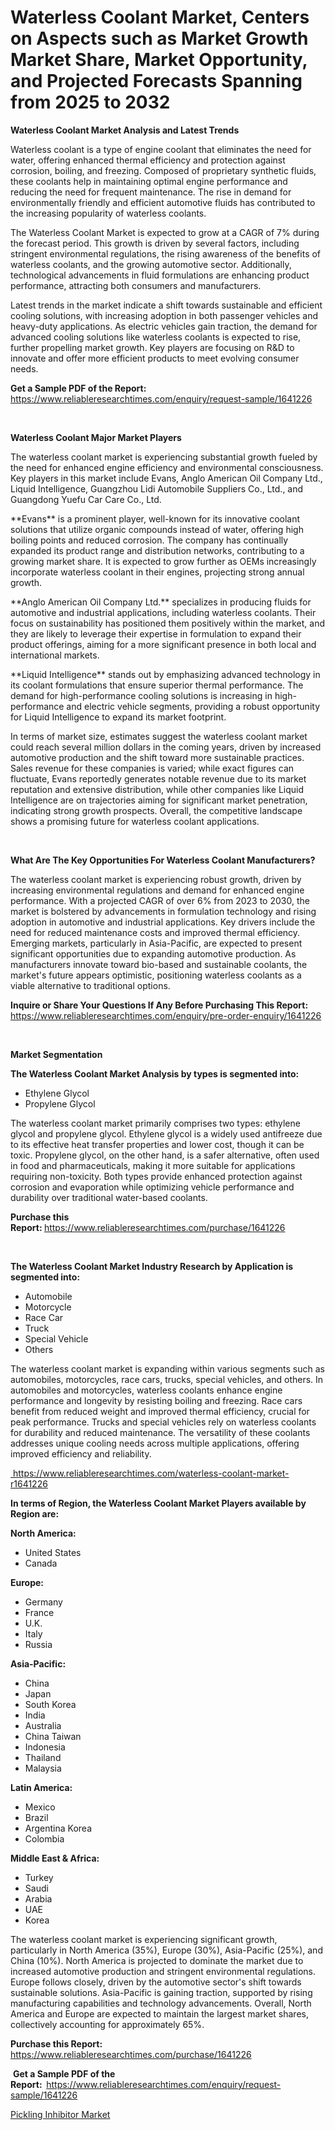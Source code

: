 <p><h1>Waterless Coolant Market, Centers on Aspects such as Market Growth Market Share, Market Opportunity, and Projected Forecasts Spanning from 2025 to 2032</h1></p><p><strong>Waterless Coolant Market Analysis and Latest Trends</strong></p>
<p><p>Waterless coolant is a type of engine coolant that eliminates the need for water, offering enhanced thermal efficiency and protection against corrosion, boiling, and freezing. Composed of proprietary synthetic fluids, these coolants help in maintaining optimal engine performance and reducing the need for frequent maintenance. The rise in demand for environmentally friendly and efficient automotive fluids has contributed to the increasing popularity of waterless coolants.</p><p>The Waterless Coolant Market is expected to grow at a CAGR of 7% during the forecast period. This growth is driven by several factors, including stringent environmental regulations, the rising awareness of the benefits of waterless coolants, and the growing automotive sector. Additionally, technological advancements in fluid formulations are enhancing product performance, attracting both consumers and manufacturers.</p><p>Latest trends in the market indicate a shift towards sustainable and efficient cooling solutions, with increasing adoption in both passenger vehicles and heavy-duty applications. As electric vehicles gain traction, the demand for advanced cooling solutions like waterless coolants is expected to rise, further propelling market growth. Key players are focusing on R&D to innovate and offer more efficient products to meet evolving consumer needs.</p></p>
<p><strong>Get a Sample PDF of the Report:&nbsp;</strong> <a href="https://www.reliableresearchtimes.com/enquiry/request-sample/1641226?utm_campaign=3067&utm_medium=2&utm_source=Github&utm_content=ia&utm_term=02042025&utm_id=waterless-coolant">https://www.reliableresearchtimes.com/enquiry/request-sample/1641226</a></p>
<p>&nbsp;</p>
<p><strong>Waterless Coolant Major Market Players</strong></p>
<p><p>The waterless coolant market is experiencing substantial growth fueled by the need for enhanced engine efficiency and environmental consciousness. Key players in this market include Evans, Anglo American Oil Company Ltd., Liquid Intelligence, Guangzhou Lidi Automobile Suppliers Co., Ltd., and Guangdong Yuefu Car Care Co., Ltd.</p><p>**Evans** is a prominent player, well-known for its innovative coolant solutions that utilize organic compounds instead of water, offering high boiling points and reduced corrosion. The company has continually expanded its product range and distribution networks, contributing to a growing market share. It is expected to grow further as OEMs increasingly incorporate waterless coolant in their engines, projecting strong annual growth.</p><p>**Anglo American Oil Company Ltd.** specializes in producing fluids for automotive and industrial applications, including waterless coolants. Their focus on sustainability has positioned them positively within the market, and they are likely to leverage their expertise in formulation to expand their product offerings, aiming for a more significant presence in both local and international markets.</p><p>**Liquid Intelligence** stands out by emphasizing advanced technology in its coolant formulations that ensure superior thermal performance. The demand for high-performance cooling solutions is increasing in high-performance and electric vehicle segments, providing a robust opportunity for Liquid Intelligence to expand its market footprint.</p><p>In terms of market size, estimates suggest the waterless coolant market could reach several million dollars in the coming years, driven by increased automotive production and the shift toward more sustainable practices. Sales revenue for these companies is varied; while exact figures can fluctuate, Evans reportedly generates notable revenue due to its market reputation and extensive distribution, while other companies like Liquid Intelligence are on trajectories aiming for significant market penetration, indicating strong growth prospects. Overall, the competitive landscape shows a promising future for waterless coolant applications.</p></p>
<p>&nbsp;</p>
<p><strong>What Are The Key Opportunities For Waterless Coolant Manufacturers?</strong></p>
<p><p>The waterless coolant market is experiencing robust growth, driven by increasing environmental regulations and demand for enhanced engine performance. With a projected CAGR of over 6% from 2023 to 2030, the market is bolstered by advancements in formulation technology and rising adoption in automotive and industrial applications. Key drivers include the need for reduced maintenance costs and improved thermal efficiency. Emerging markets, particularly in Asia-Pacific, are expected to present significant opportunities due to expanding automotive production. As manufacturers innovate toward bio-based and sustainable coolants, the market's future appears optimistic, positioning waterless coolants as a viable alternative to traditional options.</p></p>
<p><strong>Inquire or Share Your Questions If Any Before Purchasing This Report:</strong> <a href="https://www.reliableresearchtimes.com/enquiry/pre-order-enquiry/1641226?utm_campaign=3067&utm_medium=2&utm_source=Github&utm_content=ia&utm_term=02042025&utm_id=waterless-coolant">https://www.reliableresearchtimes.com/enquiry/pre-order-enquiry/1641226</a></p>
<p>&nbsp;</p>
<p><strong>Market Segmentation</strong></p>
<p><strong>The Waterless Coolant Market Analysis by types is segmented into:</strong></p>
<p><ul><li>Ethylene Glycol</li><li>Propylene Glycol</li></ul></p>
<p><p>The waterless coolant market primarily comprises two types: ethylene glycol and propylene glycol. Ethylene glycol is a widely used antifreeze due to its effective heat transfer properties and lower cost, though it can be toxic. Propylene glycol, on the other hand, is a safer alternative, often used in food and pharmaceuticals, making it more suitable for applications requiring non-toxicity. Both types provide enhanced protection against corrosion and evaporation while optimizing vehicle performance and durability over traditional water-based coolants.</p></p>
<p><strong>Purchase this Report:&nbsp;</strong><a href="https://www.reliableresearchtimes.com/purchase/1641226?utm_campaign=3067&utm_medium=2&utm_source=Github&utm_content=ia&utm_term=02042025&utm_id=waterless-coolant">https://www.reliableresearchtimes.com/purchase/1641226</a></p>
<p>&nbsp;</p>
<p><strong>The Waterless Coolant Market Industry Research by Application is segmented into:</strong></p>
<p><ul><li>Automobile</li><li>Motorcycle</li><li>Race Car</li><li>Truck</li><li>Special Vehicle</li><li>Others</li></ul></p>
<p><p>The waterless coolant market is expanding within various segments such as automobiles, motorcycles, race cars, trucks, special vehicles, and others. In automobiles and motorcycles, waterless coolants enhance engine performance and longevity by resisting boiling and freezing. Race cars benefit from reduced weight and improved thermal efficiency, crucial for peak performance. Trucks and special vehicles rely on waterless coolants for durability and reduced maintenance. The versatility of these coolants addresses unique cooling needs across multiple applications, offering improved efficiency and reliability.</p></p>
<p><a href="https://www.reliableresearchtimes.com/waterless-coolant-market-r1641226?utm_campaign=3067&utm_medium=2&utm_source=Github&utm_content=ia&utm_term=02042025&utm_id=waterless-coolant">&nbsp;https://www.reliableresearchtimes.com/waterless-coolant-market-r1641226</a></p>
<p><strong>In terms of Region, the Waterless Coolant Market Players available by Region are:</strong></p>
<p>
    <p> <strong> North America: </strong>
        <ul>
            <li>United States</li>
            <li>Canada</li>
        </ul>
        </p> 
    <p> <strong> Europe: </strong>
        <ul>
            <li>Germany</li>
            <li>France</li>
            <li>U.K.</li>
            <li>Italy</li>
            <li>Russia</li>
        </ul>
        </p> 
    <p> <strong> Asia-Pacific: </strong>
        <ul>
            <li>China</li>
            <li>Japan</li>
            <li>South Korea</li>
            <li>India</li>
            <li>Australia</li>
            <li>China Taiwan</li>
            <li>Indonesia</li>
            <li>Thailand</li>
            <li>Malaysia</li>
        </ul>
        </p> 
    <p> <strong> Latin America: </strong>
        <ul>
            <li>Mexico</li>
            <li>Brazil</li>
            <li>Argentina Korea</li>
            <li>Colombia</li>
        </ul>
        </p> 
    <p> <strong> Middle East & Africa: </strong>
        <ul>
            <li>Turkey</li>
            <li>Saudi</li>
            <li>Arabia</li>
            <li>UAE</li>
            <li>Korea</li>
        </ul>
    </p>
    </p>
<p><p>The waterless coolant market is experiencing significant growth, particularly in North America (35%), Europe (30%), Asia-Pacific (25%), and China (10%). North America is projected to dominate the market due to increased automotive production and stringent environmental regulations. Europe follows closely, driven by the automotive sector's shift towards sustainable solutions. Asia-Pacific is gaining traction, supported by rising manufacturing capabilities and technology advancements. Overall, North America and Europe are expected to maintain the largest market shares, collectively accounting for approximately 65%.</p></p>
<p><strong>Purchase this Report: </strong><a href="https://www.reliableresearchtimes.com/purchase/1641226?utm_campaign=3067&utm_medium=2&utm_source=Github&utm_content=ia&utm_term=02042025&utm_id=waterless-coolant">https://www.reliableresearchtimes.com/purchase/1641226</a></p>
<p>&nbsp;<strong>Get a Sample PDF of the Report:&nbsp;&nbsp;</strong><a href="https://www.reliableresearchtimes.com/enquiry/request-sample/1641226?utm_campaign=3067&utm_medium=2&utm_source=Github&utm_content=ia&utm_term=02042025&utm_id=waterless-coolant">https://www.reliableresearchtimes.com/enquiry/request-sample/1641226</a></p>
<p><strong></strong></p>
<p><p><a href="https://github.com/elodielamto06/Market-Research-Report-List-1/blob/main/pickling-inhibitor-market.md?utm_campaign=3067&utm_medium=2&utm_source=Github&utm_content=ia&utm_term=02042025&utm_id=waterless-coolant">Pickling Inhibitor Market</a></p></p>